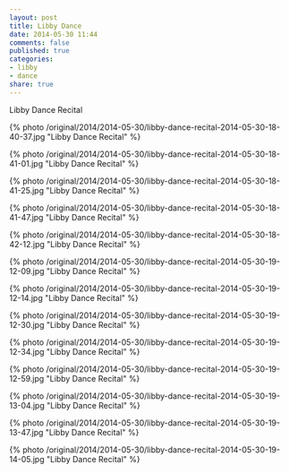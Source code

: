 ```yaml
---
layout: post
title: Libby Dance
date: 2014-05-30 11:44
comments: false
published: true
categories:
- libby
- dance
share: true
---
```

Libby Dance Recital

{% photo /original/2014/2014-05-30/libby-dance-recital-2014-05-30-18-40-37.jpg "Libby Dance Recital" %}

{% photo /original/2014/2014-05-30/libby-dance-recital-2014-05-30-18-41-01.jpg "Libby Dance Recital" %}

{% photo /original/2014/2014-05-30/libby-dance-recital-2014-05-30-18-41-25.jpg "Libby Dance Recital" %}

{% photo /original/2014/2014-05-30/libby-dance-recital-2014-05-30-18-41-47.jpg "Libby Dance Recital" %}

{% photo /original/2014/2014-05-30/libby-dance-recital-2014-05-30-18-42-12.jpg "Libby Dance Recital" %}

{% photo /original/2014/2014-05-30/libby-dance-recital-2014-05-30-19-12-09.jpg "Libby Dance Recital" %}

{% photo /original/2014/2014-05-30/libby-dance-recital-2014-05-30-19-12-14.jpg "Libby Dance Recital" %}

{% photo /original/2014/2014-05-30/libby-dance-recital-2014-05-30-19-12-30.jpg "Libby Dance Recital" %}

{% photo /original/2014/2014-05-30/libby-dance-recital-2014-05-30-19-12-34.jpg "Libby Dance Recital" %}

{% photo /original/2014/2014-05-30/libby-dance-recital-2014-05-30-19-12-59.jpg "Libby Dance Recital" %}

{% photo /original/2014/2014-05-30/libby-dance-recital-2014-05-30-19-13-04.jpg "Libby Dance Recital" %}

{% photo /original/2014/2014-05-30/libby-dance-recital-2014-05-30-19-13-47.jpg "Libby Dance Recital" %}

{% photo /original/2014/2014-05-30/libby-dance-recital-2014-05-30-19-14-05.jpg "Libby Dance Recital" %}
